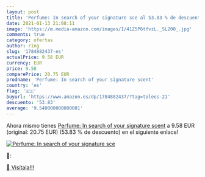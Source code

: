 ```yaml
---
layout: post
title: 'Perfume: In search of your signature sce al 53.83 % de descuento'
date: 2021-01-13 21:08:11
image: 'https://m.media-amazon.com/images/I/41Z5P6tfvzL._SL200_.jpg'
comments: true
category: ofertas
author: ring
slug: '1784882437-es'
actualPrice: 9.58 EUR
currency: EUR
price: 9.58
comparePrice: 20.75 EUR
prodname: 'Perfume: In search of your signature scent'
country: 'es'
flag: '🇪🇸'
buyurl: 'https://www.amazon.es/dp/1784882437/?tag=tolees-21'
descuento: '53.83'
average: '9.540000000000001'
---
```


Ahora mismo tienes [Perfume: In search of your signature scent](https://www.amazon.es/dp/1784882437/?tag=tolees-21) a 9.58 EUR (original: 20.75 EUR) (53.83 %  de descuento) en el siguiente enlace!

[![Perfume: In search of your signature sce](https://m.media-amazon.com/images/I/41Z5P6tfvzL._SL200_.jpg)](https://www.amazon.es/dp/1784882437/?tag=tolees-21)

🔎:


[🛒 Visítala!!!](https://www.amazon.es/dp/1784882437/?tag=tolees-21)
